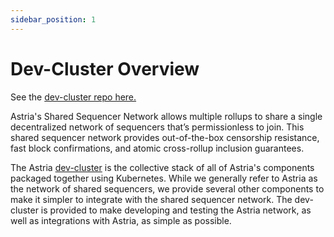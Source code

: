 ```yaml
---
sidebar_position: 1
---
```


# Dev-Cluster Overview

See the [dev-cluster repo here.](https://github.com/astriaorg/dev-cluster)

Astria's Shared Sequencer Network allows multiple rollups to share a single decentralized network of sequencers that’s permissionless to join. This shared sequencer network provides out-of-the-box censorship resistance, fast block confirmations, and atomic cross-rollup inclusion guarantees.

The Astria [dev-cluster](https://github.com/astriaorg/dev-cluster) is the
collective stack of all of Astria's components packaged together using
Kubernetes. While we generally refer to Astria as the network of shared
sequencers, we provide several other components to make it simpler to integrate
with the shared sequencer network. The dev-cluster is provided to make
developing and testing the Astria network, as well as integrations with Astria,
as simple as possible.
